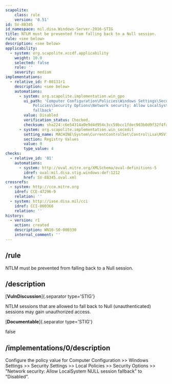 ```yaml
---
scapolite:
    class: rule
    version: '0.51'
id: SV-88345
id_namespace: mil.disa.Windows-Server-2016-STIG
title: NTLM must be prevented from falling back to a Null session.
rule: <see below>
description: <see below>
applicability:
  - system: org.scapolite.xccdf.applicability
    weight: 10.0
    selected: false
    role: ''
    severity: medium
implementations:
  - relative_id: F-80131r1
    description: <see below>
    automations:
      - system: org.scapolite.implementation.win_gpo
        ui_path: 'Computer Configuration\Policies\Windows Settings\Security Settings\Local
            Policies\Security Options\Network security: Allow LocalSystem NULL session
            fallback'
        value: Disabled
        verification_status: Checked.
        checksum: sha224:c6e54314a0e9d4d954c3cc59bcc1fdec903b0d9f32f4fa3da35fe169
      - system: org.scapolite.implementation.win_secedit
        setting_name: MACHINE\System\CurrentControlSet\Control\Lsa\MSV1_0\AllowNullSessionFallback
        section: Registry Values
        value: 0
        type_value: 4
checks:
  - relative_id: '01'
    automations:
      - system: http://oval.mitre.org/XMLSchema/oval-definitions-5
        idref: oval:mil.disa.stig.windows:def:1212
        href: SV-88345.oval.xml
crossrefs:
  - system: http://cce.mitre.org
    idref: CCE-47296-9
    relation: ''
  - system: http://iase.disa.mil/cci
    idref: CCI-000366
    relation: ''
history:
  - version: r1
    action: created
    description: WN16-SO-000330
    internal_comment: ''
---
```



## /rule

NTLM must be prevented from falling back to a Null session.

## /description

[**VulnDiscussion**]{.separator type='STIG'}

NTLM sessions that are allowed to fall back to Null (unauthenticated) sessions may gain unauthorized access.

[**Documentable**]{.separator type='STIG'}

false

## /implementations/0/description

Configure the policy value for Computer Configuration >> Windows Settings >> Security Settings >> Local Policies >> Security Options >> "Network security: Allow LocalSystem NULL session fallback" to "Disabled".

